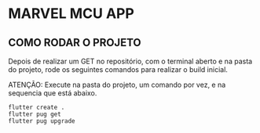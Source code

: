# MARVEL MCU APP

## COMO RODAR O PROJETO
Depois de realizar um GET no repositório, com o terminal aberto e na pasta do projeto, rode os seguintes comandos para realizar o build inicial.  

ATENÇÃO: Execute na pasta do projeto, um comando por vez, e na sequencia que está abaixo.

```
flutter create .
flutter pug get
flutter pug upgrade
```